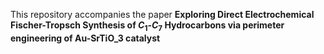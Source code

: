 This repository accompanies the paper **Exploring Direct Electrochemical Fischer-Tropsch Synthesis of $C_1$-$C_7$ Hydrocarbons via perimeter engineering of Au-SrTiO_3 catalyst**
